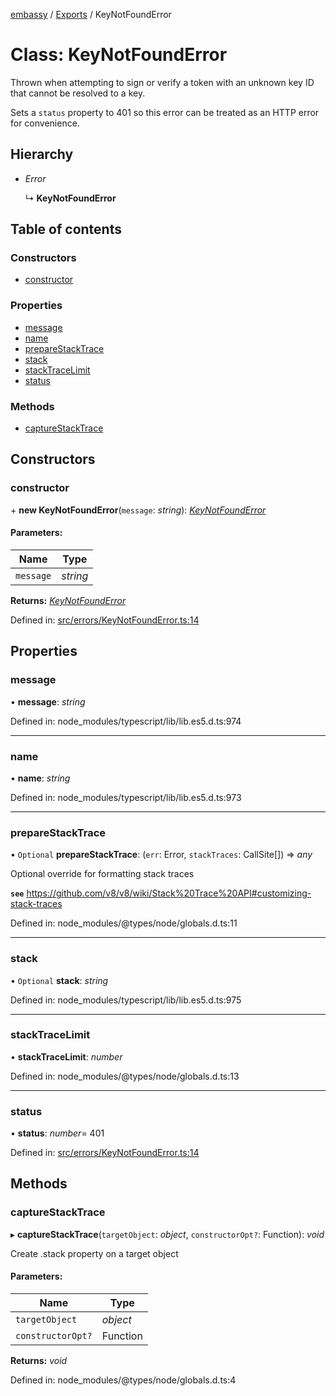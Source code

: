 [embassy](../README.md) / [Exports](../modules.md) / KeyNotFoundError

# Class: KeyNotFoundError

Thrown when attempting to sign or verify a token with an unknown key ID that
cannot be resolved to a key.

Sets a `status` property to 401 so this error can be treated as an HTTP error
for convenience.

## Hierarchy

* *Error*

  ↳ **KeyNotFoundError**

## Table of contents

### Constructors

- [constructor](keynotfounderror.md#constructor)

### Properties

- [message](keynotfounderror.md#message)
- [name](keynotfounderror.md#name)
- [prepareStackTrace](keynotfounderror.md#preparestacktrace)
- [stack](keynotfounderror.md#stack)
- [stackTraceLimit](keynotfounderror.md#stacktracelimit)
- [status](keynotfounderror.md#status)

### Methods

- [captureStackTrace](keynotfounderror.md#capturestacktrace)

## Constructors

### constructor

\+ **new KeyNotFoundError**(`message`: *string*): [*KeyNotFoundError*](keynotfounderror.md)

#### Parameters:

Name | Type |
------ | ------ |
`message` | *string* |

**Returns:** [*KeyNotFoundError*](keynotfounderror.md)

Defined in: [src/errors/KeyNotFoundError.ts:14](https://github.com/TomFrost/Embassy/blob/8146991/src/errors/KeyNotFoundError.ts#L14)

## Properties

### message

• **message**: *string*

Defined in: node_modules/typescript/lib/lib.es5.d.ts:974

___

### name

• **name**: *string*

Defined in: node_modules/typescript/lib/lib.es5.d.ts:973

___

### prepareStackTrace

• `Optional` **prepareStackTrace**: (`err`: Error, `stackTraces`: CallSite[]) => *any*

Optional override for formatting stack traces

**`see`** https://github.com/v8/v8/wiki/Stack%20Trace%20API#customizing-stack-traces

Defined in: node_modules/@types/node/globals.d.ts:11

___

### stack

• `Optional` **stack**: *string*

Defined in: node_modules/typescript/lib/lib.es5.d.ts:975

___

### stackTraceLimit

• **stackTraceLimit**: *number*

Defined in: node_modules/@types/node/globals.d.ts:13

___

### status

• **status**: *number*= 401

Defined in: [src/errors/KeyNotFoundError.ts:14](https://github.com/TomFrost/Embassy/blob/8146991/src/errors/KeyNotFoundError.ts#L14)

## Methods

### captureStackTrace

▸ **captureStackTrace**(`targetObject`: *object*, `constructorOpt?`: Function): *void*

Create .stack property on a target object

#### Parameters:

Name | Type |
------ | ------ |
`targetObject` | *object* |
`constructorOpt?` | Function |

**Returns:** *void*

Defined in: node_modules/@types/node/globals.d.ts:4

